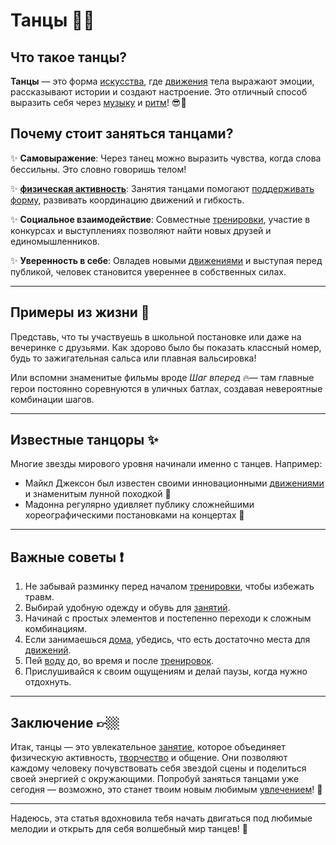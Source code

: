 # **Танцы** 💃🕺

## Что такое танцы?

**Танцы** — это форма [искусства](хобби.md), где [движения](активные.md) тела выражают эмоции, рассказывают истории и создают настроение. Это отличный способ выразить себя через [музыку](музыка.md) и [ритм](музыка.md)! 😎👏

## Почему стоит заняться танцами?  

✨ **Самовыражение**: Через танец можно выразить чувства, когда слова бессильны. Это словно говоришь телом!

✨ **[физическая активность](активные.md)**: Занятия танцами помогают [поддерживать форму](активные.md), развивать координацию движений и гибкость.

✨ **Социальное взаимодействие**: Совместные [тренировки](спорт.md), участие в конкурсах и выступлениях позволяют найти новых друзей и единомышленников.

✨ **Уверенность в себе**: Овладев новыми [движениями](активные.md) и выступая перед публикой, человек становится увереннее в собственных силах.

---

## Примеры из жизни 🌟

Представь, что ты участвуешь в школьной постановке или даже на вечеринке с друзьями. Как здорово было бы показать классный номер, будь то зажигательная сальса или плавная вальсировка!

Или вспомни знаменитые фильмы вроде *Шаг вперед* 🔥— там главные герои постоянно соревнуются в уличных батлах, создавая невероятные комбинации шагов.

---

## Известные танцоры ✨

Многие звезды мирового уровня начинали именно с танцев. Например:

- Майкл Джексон был известен своими инновационными [движениями](активные.md) и знаменитым лунной походкой 👣
- Мадонна регулярно удивляет публику сложнейшими хореографическими постановками на концертах 🙌

---

## Важные советы ❗️

1. Не забывай разминку перед началом [тренировки](спорт.md), чтобы избежать травм.
2. Выбирай удобную одежду и обувь для [занятий](хобби.md).
3. Начинай с простых элементов и постепенно переходи к сложным комбинациям.
4. Если занимаешься [дома](домашние.md), убедись, что есть достаточно места для [движений](активные.md).
5. Пей [воду](кулинария.md) до, во время и после [тренировок](спорт.md).
6. Прислушивайся к своим ощущениям и делай паузы, когда нужно отдохнуть.

---

## Заключение 👉🏼

Итак, танцы — это увлекательное [занятие](хобби.md), которое объединяет физическую активность, [творчество](творческие.md) и общение. Они позволяют каждому человеку почувствовать себя звездой сцены и поделиться своей энергией с окружающими. Попробуй заняться танцами уже сегодня — возможно, это станет твоим новым любимым [увлечением](хобби.md)! 🤩

---

Надеюсь, эта статья вдохновила тебя начать двигаться под любимые мелодии и открыть для себя волшебный мир танцев! 💫